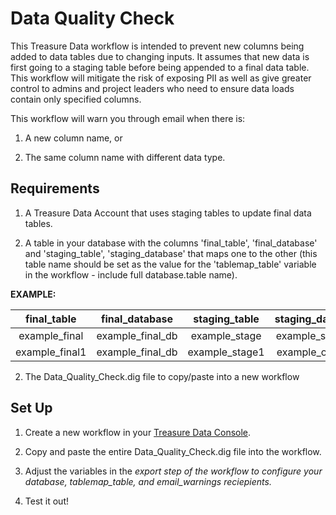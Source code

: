 Data Quality Check
======

This Treasure Data workflow is intended to prevent new columns being added to data tables due to changing inputs. It assumes that new data is first going to a staging table before being appended to a final data table. This workflow will mitigate the risk of exposing PII as well as give greater control to admins and project leaders who need to ensure data loads contain only specified columns.

This workflow will warn you through email when there is:  

1. A new column name, or  

2. The same column name with different data type.

## Requirements

1. A Treasure Data Account that uses staging tables to update final data tables.

2. A table in your database with the columns 'final_table', 'final_database' and 'staging_table', 'staging_database' that maps one to the other (this table name should be set as the value for the 'tablemap_table' variable in the workflow - include full database.table name).

__EXAMPLE:__

|final_table    |final_database    |staging_table   |staging_database   |
|:-------------:|:----------------:|:--------------:|:-----------------:|
|example_final  |example_final_db  |example_stage    |example_stageDB   |
|example_final1 |example_final_db  |example_stage1   |example_otherDB   |

2. The Data_Quality_Check.dig file to copy/paste into a new workflow


## Set Up

1. Create a new workflow in your [Treasure Data Console](https://console.treasuredata.com/app/workflows/ "Treasure Data").

2. Copy and paste the entire Data_Quality_Check.dig file into the workflow.

4. Adjust the variables in the _export step of the workflow to configure your database, tablemap_table, and email_warnings reciepients._

5. Test it out!
